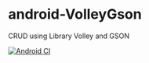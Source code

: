 # android-VolleyGson
CRUD using Library Volley and GSON

[![Android CI](https://github.com/eby8zevin/android-VolleyGson/actions/workflows/android.yml/badge.svg)](https://github.com/eby8zevin/android-VolleyGson/actions/workflows/android.yml)
